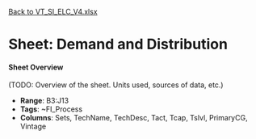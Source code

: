 [Back to VT_SI_ELC_V4.xlsx](README.md)

# Sheet: Demand and Distribution

#### Sheet Overview

(TODO: Overview of the sheet. Units used, sources of data, etc.)

- **Range**: B3:J13
- **Tags**: ~FI_Process
- **Columns**: Sets, TechName, TechDesc, Tact, Tcap, Tslvl, PrimaryCG, Vintage


